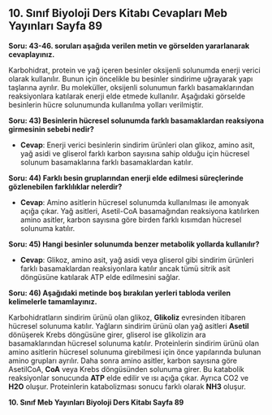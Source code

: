 ## 10. Sınıf Biyoloji Ders Kitabı Cevapları Meb Yayınları Sayfa 89

**Soru: 43-46. soruları aşağıda verilen metin ve görselden yararlanarak cevaplayınız.**

Karbohidrat, protein ve yağ içeren besinler oksijenli solunumda enerji verici olarak kullanılır. Bunun için öncelikle bu besinler sindirime uğrayarak yapı taşlarına ayrılır. Bu moleküller, oksijenli solunumun farklı basamaklarından reaksiyonlara katılarak enerji elde etmede kullanılır. Aşağıdaki görselde besinlerin hücre solunumunda kullanılma yolları verilmiştir.

**Soru: 43) Besinlerin hücresel solunumda farklı basamaklardan reaksiyona girmesinin sebebi nedir?**

* **Cevap**: Enerji verici besinlerin sindirim ürünleri olan glikoz, amino asit, yağ asidi ve gliserol farklı karbon sayısına sahip olduğu için hücresel solunum basamaklarına farklı basamaklardan katılır.

**Soru: 44) Farklı besin gruplarından enerji elde edilmesi süreçlerinde gözlenebilen farklılıklar nelerdir?**

* **Cevap**: Amino asitlerin hücresel solunumda kullanılması ile amonyak açığa çıkar. Yağ asitleri, Asetil-CoA basamağından reaksiyona katılırken amino asitler, karbon sayısına göre birden farklı kısımdan hücresel solunuma katılır.

**Soru: 45) Hangi besinler solunumda benzer metabolik yollarda kullanılır?**

* **Cevap**: Glikoz, amino asit, yağ asidi veya gliserol gibi sindirim ürünleri farklı basamaklardan reaksiyonlara katılır ancak tümü sitrik asit döngüsüne katılarak ATP elde edilmesini sağlar.

**Soru: 46) Aşağıdaki metinde boş bırakılan yerleri tabloda verilen kelimelerle tamamlayınız.**

Karbohidratların sindirim ürünü olan glikoz, **Glikoliz** evresinden itibaren hücresel solunuma katılır. Yağların sindirim ürünü olan yağ asitleri **Asetil** dönüşerek Krebs döngüsüne girer, gliserol ise glikolizin ara basamaklarından hücresel solunuma katılır. Proteinlerin sindirim ürünü olan amino asitlerin hücresel solunuma girebilmesi için önce yapılarında bulunan amino grupları ayrılır. Daha sonra amino asitler, karbon sayısına göre AsetilCoA, **CoA** veya Krebs döngüsünden solunuma girer. Bu katabolik reaksiyonlar sonucunda **ATP** elde edilir ve ısı açığa çıkar. Ayrıca CO2 ve **H2O** oluşur. Proteinlerin katabolizması sonucu farklı olarak **NH3** oluşur.

**10. Sınıf Meb Yayınları Biyoloji Ders Kitabı Sayfa 89**